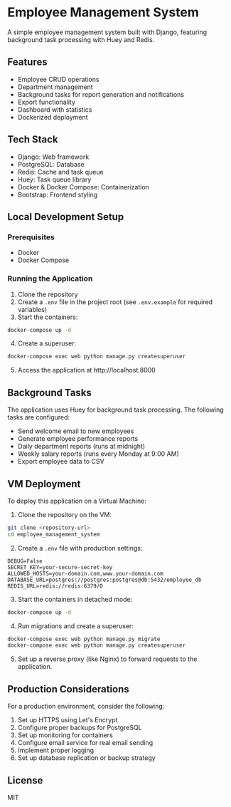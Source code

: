 # Employee Management System

A simple employee management system built with Django, featuring background task processing with Huey and Redis.

## Features

- Employee CRUD operations
- Department management
- Background tasks for report generation and notifications
- Export functionality
- Dashboard with statistics
- Dockerized deployment

## Tech Stack

- Django: Web framework
- PostgreSQL: Database
- Redis: Cache and task queue
- Huey: Task queue library
- Docker & Docker Compose: Containerization
- Bootstrap: Frontend styling

## Local Development Setup

### Prerequisites

- Docker
- Docker Compose

### Running the Application

1. Clone the repository
2. Create a `.env` file in the project root (see `.env.example` for required variables)
3. Start the containers:

```bash
docker-compose up -d
```

4. Create a superuser:

```bash
docker-compose exec web python manage.py createsuperuser
```

5. Access the application at http://localhost:8000

## Background Tasks

The application uses Huey for background task processing. The following tasks are configured:

- Send welcome email to new employees
- Generate employee performance reports
- Daily department reports (runs at midnight)
- Weekly salary reports (runs every Monday at 9:00 AM)
- Export employee data to CSV

## VM Deployment

To deploy this application on a Virtual Machine:

1. Clone the repository on the VM:

```bash
git clone <repository-url>
cd employee_management_system
```

2. Create a `.env` file with production settings:

```
DEBUG=False
SECRET_KEY=your-secure-secret-key
ALLOWED_HOSTS=your-domain.com,www.your-domain.com
DATABASE_URL=postgres://postgres:postgres@db:5432/employee_db
REDIS_URL=redis://redis:6379/0
```

3. Start the containers in detached mode:

```bash
docker-compose up -d
```

4. Run migrations and create a superuser:

```bash
docker-compose exec web python manage.py migrate
docker-compose exec web python manage.py createsuperuser
```

5. Set up a reverse proxy (like Nginx) to forward requests to the application.

## Production Considerations

For a production environment, consider the following:

1. Set up HTTPS using Let's Encrypt
2. Configure proper backups for PostgreSQL
3. Set up monitoring for containers
4. Configure email service for real email sending
5. Implement proper logging
6. Set up database replication or backup strategy

## License

MIT